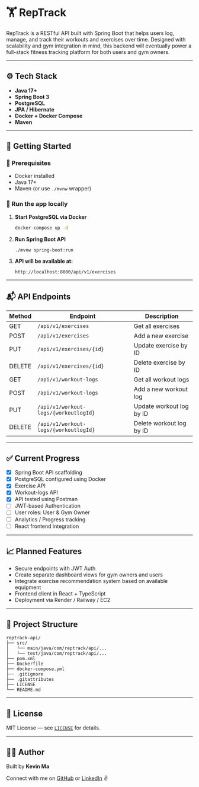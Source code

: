 # 🏋️ RepTrack

RepTrack is a RESTful API built with Spring Boot that helps users log, manage, and track their workouts and exercises over time. Designed with scalability and gym integration in mind, this backend will eventually power a full-stack fitness tracking platform for both users and gym owners.

---

## ⚙️ Tech Stack

- **Java 17+**
- **Spring Boot 3**
- **PostgreSQL**
- **JPA / Hibernate**
- **Docker + Docker Compose**
- **Maven**

---

## 🚀 Getting Started

### 🐳 Prerequisites

- Docker installed
- Java 17+
- Maven (or use `./mvnw` wrapper)

### 🔧 Run the app locally

1. **Start PostgreSQL via Docker**

   ```bash
   docker-compose up -d
   ```

2. **Run Spring Boot API**

   ```bash
   ./mvnw spring-boot:run
   ```

3. **API will be available at:**

   ```
   http://localhost:8080/api/v1/exercises
   ```

---

## 📬 API Endpoints

| Method | Endpoint                               | Description                      |
|--------|----------------------------------------|----------------------------------|
| GET    | `/api/v1/exercises`                    | Get all exercises                |
| POST   | `/api/v1/exercises`                    | Add a new exercise               |
| PUT    | `/api/v1/exercises/{id}`               | Update exercise by ID            |
| DELETE | `/api/v1/exercises/{id}`               | Delete exercise by ID            |
| GET    | `/api/v1/workout-logs`                 | Get all workout logs             |
| POST   | `/api/v1/workout-logs`                 | Add a new workout log            |
| PUT    | `/api/v1/workout-logs/{workoutlogId}`  | Update workout log by ID         |
| DELETE | `/api/v1/workout-logs/{workoutlogId}`  | Delete workout log by ID         |

---

## ✅ Current Progress

- [x] Spring Boot API scaffolding
- [x] PostgreSQL configured using Docker
- [x] Exercise API
- [x] Workout-logs API
- [x] API tested using Postman
- [ ] JWT-based Authentication
- [ ] User roles: User & Gym Owner
- [ ] Analytics / Progress tracking
- [ ] React frontend integration

---

## 📈 Planned Features

- Secure endpoints with JWT Auth
- Create separate dashboard views for gym owners and users
- Integrate exercise recommendation system based on available equipment
- Frontend client in React + TypeScript
- Deployment via Render / Railway / EC2

---

## 📂 Project Structure

```
reptrack-api/
├── src/
│   └── main/java/com/reptrack/api/...
│   └── test/java/com/reptrack/api/...
├── pom.xml
├── Dockerfile
├── docker-compose.yml
├── .gitignore
├── .gitattributes
├── LICENSE
└── README.md
```

---

## 📄 License

MIT License — see [`LICENSE`](./LICENSE) for details.

---

## 🙋‍♂️ Author

Built by **Kevin Ma**

Connect with me on [GitHub](https://github.com/kevindangkhoama) or [LinkedIn](https://www.linkedin.com/in/kevin-dang-khoa-ma/) ✌️
